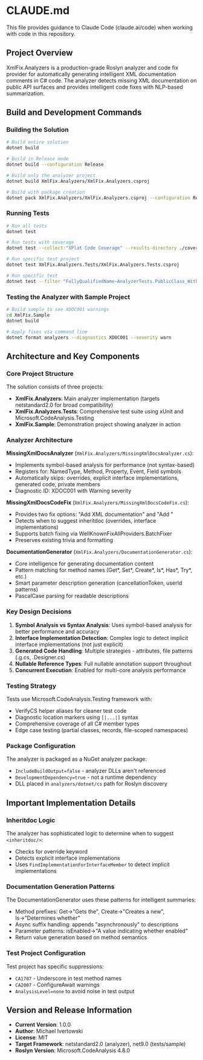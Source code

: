# CLAUDE.md

This file provides guidance to Claude Code (claude.ai/code) when working with code in this repository.

## Project Overview

XmlFix.Analyzers is a production-grade Roslyn analyzer and code fix provider for automatically generating intelligent XML documentation comments in C# code. The analyzer detects missing XML documentation on public API surfaces and provides intelligent code fixes with NLP-based summarization.

## Build and Development Commands

### Building the Solution
```bash
# Build entire solution
dotnet build

# Build in Release mode
dotnet build --configuration Release

# Build only the analyzer project
dotnet build XmlFix.Analyzers/XmlFix.Analyzers.csproj

# Build with package creation
dotnet pack XmlFix.Analyzers/XmlFix.Analyzers.csproj --configuration Release
```

### Running Tests
```bash
# Run all tests
dotnet test

# Run tests with coverage
dotnet test --collect:"XPlat Code Coverage" --results-directory ./coverage

# Run specific test project
dotnet test XmlFix.Analyzers.Tests/XmlFix.Analyzers.Tests.csproj

# Run specific test
dotnet test --filter "FullyQualifiedName~AnalyzerTests.PublicClass_WithoutDocs_ReportsDiagnostic"
```

### Testing the Analyzer with Sample Project
```bash
# Build sample to see XDOC001 warnings
cd XmlFix.Sample
dotnet build

# Apply fixes via command line
dotnet format analyzers --diagnostics XDOC001 --severity warn
```

## Architecture and Key Components

### Core Project Structure

The solution consists of three projects:
- **XmlFix.Analyzers**: Main analyzer implementation (targets netstandard2.0 for broad compatibility)
- **XmlFix.Analyzers.Tests**: Comprehensive test suite using xUnit and Microsoft.CodeAnalysis.Testing
- **XmlFix.Sample**: Demonstration project showing analyzer in action

### Analyzer Architecture

**MissingXmlDocsAnalyzer** (`XmlFix.Analyzers/MissingXmlDocsAnalyzer.cs`):
- Implements symbol-based analysis for performance (not syntax-based)
- Registers for: NamedType, Method, Property, Event, Field symbols
- Automatically skips: overrides, explicit interface implementations, generated code, private members
- Diagnostic ID: XDOC001 with Warning severity

**MissingXmlDocsCodeFix** (`XmlFix.Analyzers/MissingXmlDocsCodeFix.cs`):
- Provides two fix options: "Add XML documentation" and "Add <inheritdoc/>"
- Detects when to suggest inheritdoc (overrides, interface implementations)
- Supports batch fixing via WellKnownFixAllProviders.BatchFixer
- Preserves existing trivia and formatting

**DocumentationGenerator** (`XmlFix.Analyzers/DocumentationGenerator.cs`):
- Core intelligence for generating documentation content
- Pattern matching for method names (Get*, Set*, Create*, Is*, Has*, Try*, etc.)
- Smart parameter description generation (cancellationToken, userId patterns)
- PascalCase parsing for readable descriptions

### Key Design Decisions

1. **Symbol Analysis vs Syntax Analysis**: Uses symbol-based analysis for better performance and accuracy
2. **Interface Implementation Detection**: Complex logic to detect implicit interface implementations (not just explicit)
3. **Generated Code Handling**: Multiple strategies - attributes, file patterns (.g.cs, .Designer.cs)
4. **Nullable Reference Types**: Full nullable annotation support throughout
5. **Concurrent Execution**: Enabled for multi-core analysis performance

### Testing Strategy

Tests use Microsoft.CodeAnalysis.Testing framework with:
- VerifyCS helper aliases for cleaner test code
- Diagnostic location markers using `[|...|]` syntax
- Comprehensive coverage of all C# member types
- Edge case testing (partial classes, records, file-scoped namespaces)

### Package Configuration

The analyzer is packaged as a NuGet analyzer package:
- `IncludeBuildOutput=false` - analyzer DLLs aren't referenced
- `DevelopmentDependency=true` - not a runtime dependency
- DLL placed in `analyzers/dotnet/cs` path for Roslyn discovery

## Important Implementation Details

### Inheritdoc Logic
The analyzer has sophisticated logic to determine when to suggest `<inheritdoc/>`:
- Checks for override keyword
- Detects explicit interface implementations
- Uses `FindImplementationForInterfaceMember` to detect implicit implementations

### Documentation Generation Patterns
The DocumentationGenerator uses these patterns for intelligent summaries:
- Method prefixes: Get→"Gets the", Create→"Creates a new", Is→"Determines whether"
- Async suffix handling: appends "asynchronously" to descriptions
- Parameter patterns: isEnabled→"A value indicating whether enabled"
- Return value generation based on method semantics

### Test Project Configuration
Test project has specific suppressions:
- `CA1707` - Underscore in test method names
- `CA2007` - ConfigureAwait warnings
- `AnalysisLevel=none` to avoid noise in test output

## Version and Release Information

- **Current Version**: 1.0.0
- **Author**: Michael Ivertowski
- **License**: MIT
- **Target Framework**: netstandard2.0 (analyzer), net9.0 (tests/sample)
- **Roslyn Version**: Microsoft.CodeAnalysis 4.8.0